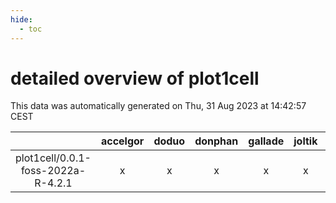 ```yaml
---
hide:
  - toc
---
```


detailed overview of plot1cell
==============================


This data was automatically generated on Thu, 31 Aug 2023 at 14:42:57 CEST  

| |accelgor|doduo|donphan|gallade|joltik|skitty|swalot|victini|
| :---: | :---: | :---: | :---: | :---: | :---: | :---: | :---: | :---: |
|plot1cell/0.0.1-foss-2022a-R-4.2.1|x|x|x|x|x|x|x|x|
